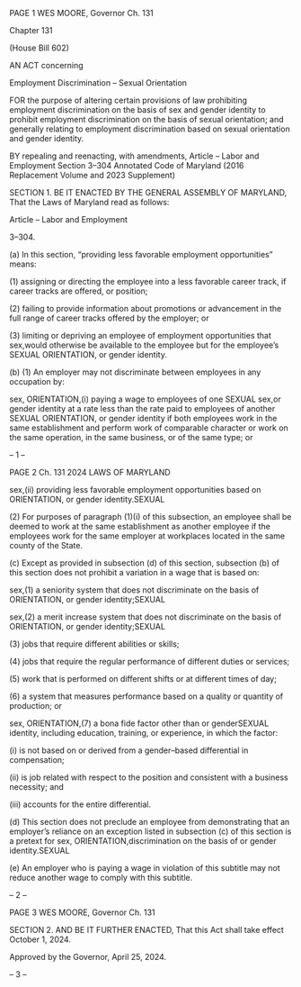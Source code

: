 PAGE 1
WES MOORE, Governor Ch. 131

Chapter 131

(House Bill 602)

AN ACT concerning

Employment Discrimination – Sexual Orientation

FOR the purpose of altering certain provisions of law prohibiting employment
discrimination on the basis of sex and gender identity to prohibit employment
discrimination on the basis of sexual orientation; and generally relating to
employment discrimination based on sexual orientation and gender identity.

BY repealing and reenacting, with amendments,
Article – Labor and Employment
Section 3–304
Annotated Code of Maryland
(2016 Replacement Volume and 2023 Supplement)

SECTION 1. BE IT ENACTED BY THE GENERAL ASSEMBLY OF MARYLAND,
That the Laws of Maryland read as follows:

Article – Labor and Employment

3–304.

(a) In this section, “providing less favorable employment opportunities” means:

(1) assigning or directing the employee into a less favorable career track, if
career tracks are offered, or position;

(2) failing to provide information about promotions or advancement in the
full range of career tracks offered by the employer; or

(3) limiting or depriving an employee of employment opportunities that
sex,would otherwise be available to the employee but for the employee’s SEXUAL
ORIENTATION, or gender identity.

(b) (1) An employer may not discriminate between employees in any
occupation by:

sex, ORIENTATION,(i) paying a wage to employees of one SEXUAL
sex,or gender identity at a rate less than the rate paid to employees of another SEXUAL
ORIENTATION, or gender identity if both employees work in the same establishment and
perform work of comparable character or work on the same operation, in the same business,
or of the same type; or

– 1 –

PAGE 2
Ch. 131 2024 LAWS OF MARYLAND

sex,(ii) providing less favorable employment opportunities based on
ORIENTATION, or gender identity.SEXUAL

(2) For purposes of paragraph (1)(i) of this subsection, an employee shall
be deemed to work at the same establishment as another employee if the employees work
for the same employer at workplaces located in the same county of the State.

(c) Except as provided in subsection (d) of this section, subsection (b) of this
section does not prohibit a variation in a wage that is based on:

sex,(1) a seniority system that does not discriminate on the basis of
ORIENTATION, or gender identity;SEXUAL

sex,(2) a merit increase system that does not discriminate on the basis of
ORIENTATION, or gender identity;SEXUAL

(3) jobs that require different abilities or skills;

(4) jobs that require the regular performance of different duties or services;

(5) work that is performed on different shifts or at different times of day;

(6) a system that measures performance based on a quality or quantity of
production; or

sex, ORIENTATION,(7) a bona fide factor other than or genderSEXUAL
identity, including education, training, or experience, in which the factor:

(i) is not based on or derived from a gender–based differential in
compensation;

(ii) is job related with respect to the position and consistent with a
business necessity; and

(iii) accounts for the entire differential.

(d) This section does not preclude an employee from demonstrating that an
employer’s reliance on an exception listed in subsection (c) of this section is a pretext for
sex, ORIENTATION,discrimination on the basis of or gender identity.SEXUAL

(e) An employer who is paying a wage in violation of this subtitle may not reduce
another wage to comply with this subtitle.

– 2 –

PAGE 3
WES MOORE, Governor Ch. 131

SECTION 2. AND BE IT FURTHER ENACTED, That this Act shall take effect
October 1, 2024.

Approved by the Governor, April 25, 2024.

– 3 –
